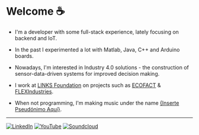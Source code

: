 
# Welcome :coffee:


- I'm a developer with some full-stack experience, lately focusing on backend and IoT.

- In the past I experimented a lot with Matlab, Java, C++ and Arduino boards. 

- Nowadays, I'm interested in Industry 4.0 solutions - the construction of sensor-data-driven systems for improved decision making.

- I work at [LINKS Foundation](https://linksfoundation.com/en/) on projects such as [ECOFACT](https://ecofact-project.eu/) & [FLEXIndustries](https://flexindustries.eu/).

- When not programming, I'm making music under the name [{Inserte Pseudónimo Aquí}](https://soundcloud.com/insertepseudonimoaqui/via-ljubljana-demo?si=d99493f02ca646ffb9aa9c0a27de3428).


----

[![LinkedIn](https://img.shields.io/badge/Professional%20matters-2061b2.svg?logo=linkedin&logoColor=white)](https://www.linkedin.com/in/lino-mp/)
[![YouTube](https://img.shields.io/badge/Obscure%20playlists%20and%20videos-black.svg?logo=YouTube&logoColor=white)](https://www.youtube.com/channel/UCZkV9Lik6CgCtiTS2hb3y-g)
[![Soundcloud](https://img.shields.io/badge/My%20music%20project-FF5500?logo=soundcloud&logoColor=white)](https://soundcloud.com/insertepseudonimoaqui)

<!--
[![ResearchGate](https://img.shields.io/badge/ResearchGate%20profile-00CCBB?logo=ResearchGate&logoColor=white)](https://www.researchgate.net/profile/Lino-Mediavilla-Ponce-2)
[![Google Drive](https://img.shields.io/badge/My%20Resume-4285F4?logo=googledrive&logoColor=white)](https://drive.google.com/file/d/1pYv5m6SiAlh4wDjmAke4xLFVErn5jLCR/view?usp=sharing)
-->

